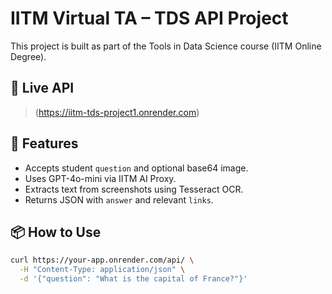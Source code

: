 # IITM Virtual TA – TDS API Project

This project is built as part of the Tools in Data Science course (IITM Online Degree).

## 🔗 Live API

> (https://iitm-tds-project1.onrender.com)

## 🧠 Features

- Accepts student `question` and optional base64 image.
- Uses GPT-4o-mini via IITM AI Proxy.
- Extracts text from screenshots using Tesseract OCR.
- Returns JSON with `answer` and relevant `links`.

## 📦 How to Use

```bash
curl https://your-app.onrender.com/api/ \
  -H "Content-Type: application/json" \
  -d '{"question": "What is the capital of France?"}'

